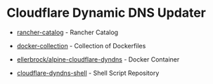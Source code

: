 # Cloudflare Dynamic DNS Updater

- [rancher-catalog](https://github.com/ellerbrock/rancher-catalog) - Rancher Catalog
- [docker-collection](https://github.com/ellerbrock/docker-collection) - Collection of Dockerfiles

- [ellerbrock/alpine-cloudflare-dyndns](https://hub.docker.com/r/ellerbrock/alpine-cloudflare-dyndns/) - Docker Container
- [cloudflare-dyndns-shell](https://github.com/ellerbrock/cloudflare-dyndns-shell) - Shell Script Repository

